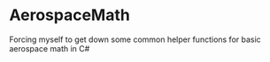 # AerospaceMath
Forcing myself to get down some common helper functions for basic aerospace math in C#
